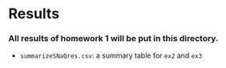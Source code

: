 # Results

### All results of homework 1 will be put in this directory.
* `summarizeSNaQres.csv`: a summary table for `ex2` and `ex3`
